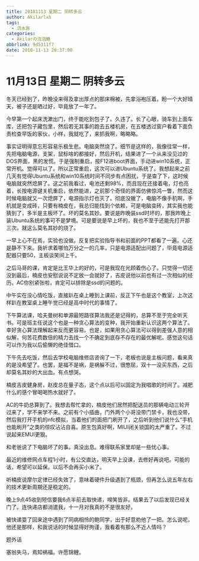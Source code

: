 ```yaml
---
title: 20181113 星期二 阴转多云
author: Akilarlxh
tags:
  - 流水账
categories:
  - Akilarの泡泡糖
abbrlink: 9d5311f7
date: 2018-11-13 20:37:00
---
```

# 11月13日 星期二 阴转多云

冬天已经到了，昨晚没来得及拿出厚点的那床棉被，先拿浴袍压着。盼一个大好晴天，被子还是晒过好，毕竟放了一年了。

今早第一个起床洗漱出门，终于能吃到包子了。久违了。长了心眼，骑车到上面车库，还把包子藏包里，然后若无其事的跑去五楼机房，在五楼透过窗户看着下面负责检查早饭的家伙，小样，我就吃了，来抓我啊，略略略。

事实证明得意忘形容易乐极生悲。电脑突然烧了。细节是这样的，我像往常一样，先把电脑电源，支架，鼠标啥的都接好，然后开机，结果进了一个从来没见过的DOS界面，黑的发慌。于是强制重启，按F12进boot界面，手动进win10系统，正常开机。觉得可以了。所以正常重启，这次可以进Ubuntu系统了。我想起来之前几天有觉得Ubuntu系统和win10系统时间不同步有点困扰，于是查了下，这时候电脑就突然熄屏了。这之前我看过，电池还剩98%，而且现在还接着电，灯也亮着，长按电源键关机重启，依然能进，之前那个奇怪的界面仿佛惊鸿一瞥，然而这时候电脑就又一次熄屏了，电源指示灯也灭了。彻底没辙了，电脑不像手机啊，手机就是变成砖，只要有楠皮在，我总归能找到个依赖，可是电脑变砖，其实我也能猜到了，多半是主板坏了。坏的莫名其妙。要说是昨晚装ssd时坏的，那我昨晚上装Ubuntu系统的事可不是梦境。可是要说是早上坏的，我也不至于还能先打开那三次。就这么莫名其妙的烧了。

一早上心不在焉，实验也没做。反复把实验指导书和前面的PPT都看了一遍。心还是静不下来。我祈求着哪怕万分之一的几率，只是电源适配出问题了，毕竟电源适配器只要50，主板谈笑间上千。

之后马哥的课，肯定是比王华上的好的，可是我现在光顾着伤心了。只觉得一切还没到最后，楠皮也安慰说说不定放一会就好了，吉皮说他以前也有过一次相似的经历。AC你别紧张啦，肯定可以排除是ssd的问题的。

中午实在没心情吃饭，直接趴在桌上睡到上课前，反正下午也是这个教室，上次这样趴在教室桌上睡午觉已经是高中时代的事情了。

下午算法课，哈夫曼树和单源最短路径算法我还是记得的，总算不至于完全听天书。可是班主任说这个也是一种贪心算法的变种，我开始重新认识这两个算法了。幸好贪心算法理解起来反而更容易。也是，如果用贪心算法可以得到差强人意的相似解，何苦花费数倍的精力去找一个不确定到底存不存在的最优解呢。感觉这句话可以作为我以后偷懒的绝佳借口。

下午先去吃饭，然后去学校电脑维修店咨询了一下，老板也说是主板问题，看来真的是没希望了。也罢，是福不是祸，是祸躲不过，很憋屈，双十一没买东西，之后却莫名其妙的大出血。有点想哭。

楠皮吉皮健身房，赵皮总在量子态，这个点以后可以固定为我唱歌的时间了。减肥什么的感个冒喝喝热水就好了。

AC的牛奶总算到了。我想去帮忙拿的，楠皮他们居然把配送员的那辆电动三轮开过来了，学不来学不来。之前有个小插曲，门外两个小哥没带门禁卡，我也没带，然后我打开手机的nfc模拟，当着他们的面把门刷开了，之后听到他们说什么“手机也能刷开”之类的惊叹沾沾自喜。原生包真好啊，MIUI闭关锁国的太严重了。不过说起来EMUI更狠。

和老爸说了下电脑坏了的事。真没出息。难得联系家里却是一些忧心事。

最近的维修网点车程1小时，有公交直达，明天早上没课，去修好再说吧。可能的话，希望可以延保。以后不会再买小米了。

听楠皮说摩尔定律已经失效了，意味着硬件升级遇到了瓶颈，但再怎么说五年左右的技术更新周期还是稳定的。

晚上9点45收到短信要我6点半前去取快递，啼笑皆非。结果去了以后发现已经关门了。连快递店都消遣我，十一月对我真的不是很友好。

被快递耍了回来途中遇到了同病相怜的鲍同学，出于好意劝他了一把。怎么说呢，他还是那样，和我说话的时候显得好拘谨，我看着有那么不近人情吗？

题外话

塞翁失马，焉知祸福。许愿锦鲤。











